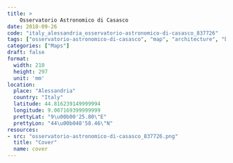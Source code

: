 ```yaml
---
title: > 
    Osservatorio Astronomico di Casasco
date: 2018-09-26
code: "italy_alessandria_osservatorio-astronomico-di-casasco_837726"
tags: ["osservatorio-astronomico-di-casasco", "map", "architecture", "buildings", "Alessandria", "Italy"]
categories: ["Maps"]
draft: false
format:
  width: 210
  height: 297
  unit: 'mm'
location:
  place: "Alessandria"
  country: "Italy"
  latitude: 44.816239149999994
  longitude: 9.007169399999999
  prettyLat: "9\u00b00'25.80\"E"
  prettyLon: "44\u00b048'58.46\"N"
resources:
- src: "osservatorio-astronomico-di-casasco_837726.png"
  title: "Cover"
  name: cover
---
```

